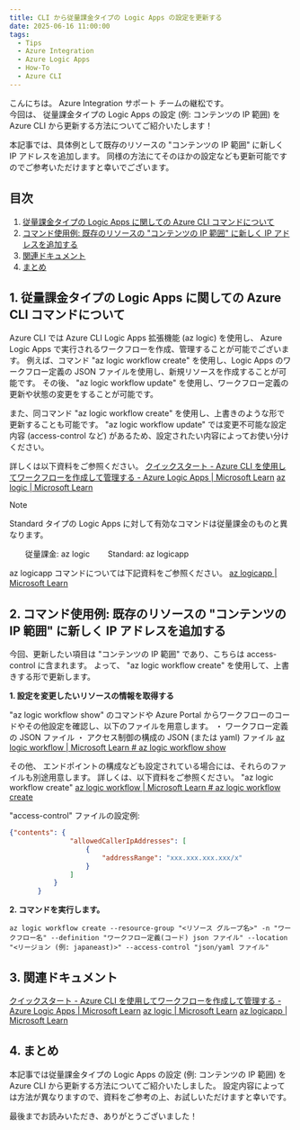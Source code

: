 ```yaml
---
title: CLI から従量課金タイプの Logic Apps の設定を更新する
date: 2025-06-16 11:00:00
tags:
  - Tips
  - Azure Integration
  - Azure Logic Apps 
  - How-To
  - Azure CLI
---
```


こんにちは。  Azure Integration サポート チームの継松です。  
今回は、 従量課金タイプの Logic Apps の設定 (例: コンテンツの IP 範囲) を Azure CLI から更新する方法についてご紹介いたします！

本記事では、具体例として既存のリソースの "コンテンツの IP 範囲" に新しく IP アドレスを追加します。
同様の方法にてそのほかの設定なども更新可能ですのでご参考いただけますと幸いでございます。

<!-- more -->

## 目次
1. [従量課金タイプの Logic Apps に関しての Azure CLI コマンドについて](#header1)
2. [コマンド使用例: 既存のリソースの "コンテンツの IP 範囲" に新しく IP アドレスを追加する](#header2)
3. [関連ドキュメント](#header3)
4. [まとめ](#header4)

<h2 id="header1">1. 従量課金タイプの Logic Apps に関しての Azure CLI コマンドについて</h2>

Azure CLI では Azure CLI Logic Apps 拡張機能 (az logic) を使用し、 Azure Logic Apps で実行されるワークフローを作成、管理することが可能でございます。
例えば、コマンド "az logic workflow create" を使用し、Logic Apps のワークフロー定義の JSON ファイルを使用し、新規リソースを作成することが可能です。
その後、 "az logic workflow update" を使用し、ワークフロー定義の更新や状態の変更をすることが可能です。

また、同コマンド "az logic workflow create" を使用し、上書きのような形で更新することも可能です。
"az logic workflow update" では変更不可能な設定内容 (access-control など) があるため、設定されたい内容によってお使い分けください。

詳しくは以下資料をご参照ください。
[クイックスタート - Azure CLI を使用してワークフローを作成して管理する - Azure Logic Apps | Microsoft Learn](https://learn.microsoft.com/ja-jp/azure/logic-apps/quickstart-logic-apps-azure-cli)
[az logic | Microsoft Learn](https://learn.microsoft.com/ja-jp/cli/azure/logic?view=azure-cli-latest)

>[!NOTE]
> Standard タイプの Logic Apps に対して有効なコマンドは従量課金のものと異なります。
>
> 　　従量課金: az logic
> 　　Standard: az logicapp
>
> az logicapp コマンドについては下記資料をご参照ください。
> [az logicapp | Microsoft Learn](https://learn.microsoft.com/ja-jp/cli/azure/logicapp?view=azure-cli-latest)

<h2 id="header2">2. コマンド使用例: 既存のリソースの "コンテンツの IP 範囲" に新しく IP アドレスを追加する</h2>

今回、更新したい項目は "コンテンツの IP 範囲" であり、こちらは access-control に含まれます。
よって、 "az logic workflow create" を使用して、上書きする形で更新します。

**1. 設定を変更したいリソースの情報を取得する**

"az logic workflow show" のコマンドや Azure Portal からワークフローのコードやその他設定を確認し、以下のファイルを用意します。
・ ワークフロー定義の JSON ファイル
・ アクセス制御の構成の JSON (または yaml) ファイル
[az logic workflow | Microsoft Learn # az logic workflow show](https://learn.microsoft.com/ja-jp/cli/azure/logic/workflow?view=azure-cli-latest#az-logic-workflow-show)

その他、 エンドポイントの構成なども設定されている場合には、それらのファイルも別途用意します。
詳しくは、以下資料をご参照ください。
"az logic workflow create" 
[az logic workflow | Microsoft Learn # az logic workflow create](https://learn.microsoft.com/ja-jp/cli/azure/logic/workflow?view=azure-cli-latest#az-logic-workflow-create)

"access-control" ファイルの設定例:
```JSON
{"contents": {
               "allowedCallerIpAddresses": [
                   {
                       "addressRange": "xxx.xxx.xxx.xxx/x"
                   }
               ]
           }
       }
```

**2. コマンドを実行します。**

```
az logic workflow create --resource-group "<リソース グループ名>" -n "ワークフロー名" --definition "ワークフロー定義(コード) json ファイル" --location "<リージョン (例: japaneast)>" --access-control "json/yaml ファイル"
```

<h2 id="header3">3. 関連ドキュメント</h2>

[クイックスタート - Azure CLI を使用してワークフローを作成して管理する - Azure Logic Apps | Microsoft Learn](https://learn.microsoft.com/ja-jp/azure/logic-apps/quickstart-logic-apps-azure-cli)
[az logic | Microsoft Learn](https://learn.microsoft.com/ja-jp/cli/azure/logic?view=azure-cli-latest)
[az logicapp | Microsoft Learn](https://learn.microsoft.com/ja-jp/cli/azure/logicapp?view=azure-cli-latest)


<h2 id="header4">4. まとめ</h2>
本記事では従量課金タイプの Logic Apps の設定 (例: コンテンツの IP 範囲) を Azure CLI から更新する方法についてご紹介いたしました。
設定内容によっては方法が異なりますので、資料をご参考の上、お試しいただけますと幸いです。

最後までお読みいただき、ありがとうございました！
